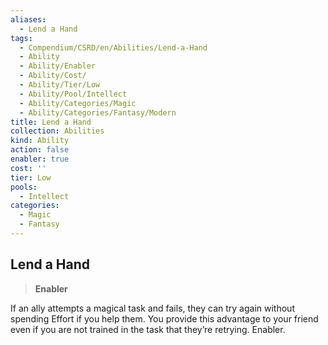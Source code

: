 ```yaml
---
aliases:
  - Lend a Hand
tags:
  - Compendium/CSRD/en/Abilities/Lend-a-Hand
  - Ability
  - Ability/Enabler
  - Ability/Cost/
  - Ability/Tier/Low
  - Ability/Pool/Intellect
  - Ability/Categories/Magic
  - Ability/Categories/Fantasy/Modern
title: Lend a Hand
collection: Abilities
kind: Ability
action: false
enabler: true
cost: ''
tier: Low
pools:
  - Intellect
categories:
  - Magic
  - Fantasy
---
```

## Lend a Hand  
>**Enabler**    
If an ally attempts a magical task and fails, they can try again without spending Effort if you help them. You provide this advantage to your friend even if you are not trained in the task that they’re retrying. Enabler.  
  
  
